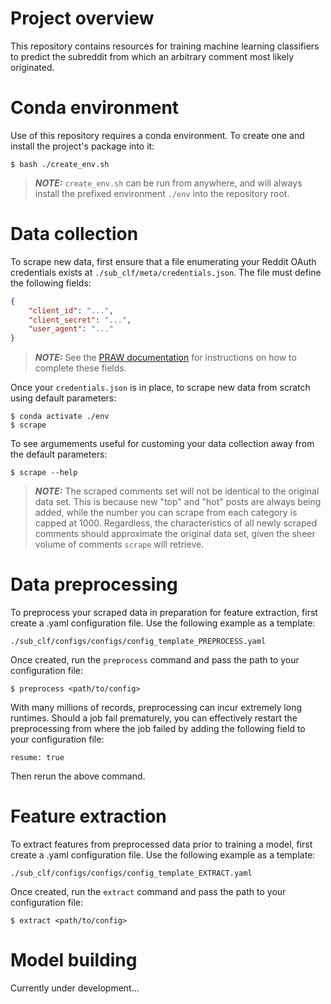 # Project overview

This repository contains resources for training machine learning classifiers to predict
the subreddit from which an arbitrary comment most likely originated.

# Conda environment

Use of this repository requires a conda environment. To create one and install the
project's package into it:

    $ bash ./create_env.sh

> **_NOTE:_** `create_env.sh` can be run from anywhere, and will always install the
prefixed environment `./env` into the repository root.

# Data collection

To scrape new data, first ensure that a file enumerating your Reddit OAuth credentials
exists at `./sub_clf/meta/credentials.json`. The file must define the following fields:

```json
{
    "client_id": "...",
    "client_secret": "...",
    "user_agent": "..."
}
```

> **_NOTE:_** See the [PRAW documentation](https://praw.readthedocs.io/en/stable/getting_started/authentication.html)
for instructions on how to complete these fields.

Once your `credentials.json` is in place, to scrape new data from scratch using default
parameters:

    $ conda activate ./env
    $ scrape

To see argumements useful for customing your data collection away from the default
parameters:

    $ scrape --help

> **_NOTE:_** The scraped comments set will not be identical to the original data set.
This is because new "top" and "hot" posts are always being added, while the number you
can scrape from each category is capped at 1000. Regardless, the characteristics of all
newly scraped comments should approximate the original data set, given the sheer volume
of comments `scrape` will retrieve.

# Data preprocessing

To preprocess your scraped data in preparation for feature extraction, first create a
.yaml configuration file. Use the following example as a template:

    ./sub_clf/configs/configs/config_template_PREPROCESS.yaml

Once created, run the `preprocess` command and pass the path to your configuration file:

    $ preprocess <path/to/config>

With many millions of records, preprocessing can incur extremely long runtimes. Should
a job fail prematurely, you can effectively restart the preprocessing from where the
job failed by adding the following field to your configuration file:

    resume: true

Then rerun the above command.

# Feature extraction

To extract features from preprocessed data prior to training a model, first create a
.yaml configuration file. Use the following example as a template:

    ./sub_clf/configs/configs/config_template_EXTRACT.yaml

Once created, run the `extract` command and pass the path to your configuration file:

    $ extract <path/to/config>

# Model building

Currently under development...
